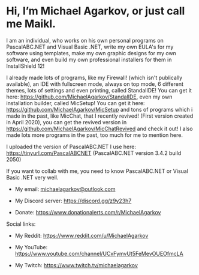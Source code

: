 # Hi, I’m **Michael Agarkov**, or just call me Maikl.

I am an individual, who works on his own personal programs on PascalABC.NET and Visual Basic .NET,
write my own EULA's for my software using templates,
make my own graphic designs for my own software,
and even build my own professional installers for them in InstallShield 12!

I already made lots of programs, like my Firewall! (which isn't publically available),
an IDE with fullscreen mode, always on top mode, 6 different themes, lots of settings and even printing, called StandalIDE! You can get it here: https://github.com/MichaelAgarkov/StandalIDE,
even my own installation builder, called MicSetup! You can get it here: https://github.com/MichaelAgarkov/MicSetup
and tons of programs which i made in the past, like MicChat, that I recently revived! (First version created in April 2020), you can get the revived version in https://github.com/MichaelAgarkov/MicChatRevived and check it out! I also made lots more programs in the past, too much for me to mention here.

I uploaded the version of PascalABC.NET I use here: https://tinyurl.com/PascalABCNET (PascalABC.NET version 3.4.2 build 2050)

If you want to collab with me, you need to know PascalABC.NET or Visual Basic .NET very well.

- My email: michaelagarkov@outlook.com

- My Discord server: https://discord.gg/z9y23h7

- Donate: https://www.donationalerts.com/r/MichaelAgarkov


Social links:

- My Reddit: https://www.reddit.com/u/MichaelAgarkov

- My YouTube: https://www.youtube.com/channel/UCxFymvUt5FeMevOUEOfmcLA

- My Twitch: https://www.twitch.tv/michaelagarkov

